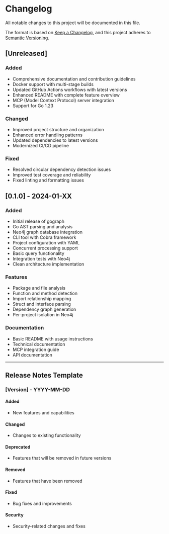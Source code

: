 # Changelog

All notable changes to this project will be documented in this file.

The format is based on [Keep a Changelog](https://keepachangelog.com/en/1.0.0/),
and this project adheres to [Semantic Versioning](https://semver.org/spec/v2.0.0.html).

## [Unreleased]

### Added

- Comprehensive documentation and contribution guidelines
- Docker support with multi-stage builds
- Updated GitHub Actions workflows with latest versions
- Enhanced README with complete feature overview
- MCP (Model Context Protocol) server integration
- Support for Go 1.23

### Changed

- Improved project structure and organization
- Enhanced error handling patterns
- Updated dependencies to latest versions
- Modernized CI/CD pipeline

### Fixed

- Resolved circular dependency detection issues
- Improved test coverage and reliability
- Fixed linting and formatting issues

## [0.1.0] - 2024-01-XX

### Added

- Initial release of gograph
- Go AST parsing and analysis
- Neo4j graph database integration
- CLI tool with Cobra framework
- Project configuration with YAML
- Concurrent processing support
- Basic query functionality
- Integration tests with Neo4j
- Clean architecture implementation

### Features

- Package and file analysis
- Function and method detection
- Import relationship mapping
- Struct and interface parsing
- Dependency graph generation
- Per-project isolation in Neo4j

### Documentation

- Basic README with usage instructions
- Technical documentation
- MCP integration guide
- API documentation

---

## Release Notes Template

### [Version] - YYYY-MM-DD

#### Added

- New features and capabilities

#### Changed

- Changes to existing functionality

#### Deprecated

- Features that will be removed in future versions

#### Removed

- Features that have been removed

#### Fixed

- Bug fixes and improvements

#### Security

- Security-related changes and fixes
